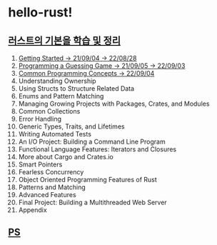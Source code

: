 # hello-rust!

## [러스트의 기본을 학습 및 정리](https://doc.rust-lang.org/book/title-page.html)

1. [Getting Started -> 21/09/04 -> 22/08/28](Chap.1.md)
2. [Programming a Guessing Game -> 21/09/05 -> 22/09/03](Chap.2.md)
3. [Common Programming Concepts -> 22/09/04](Chap.3.md)
4. Understanding Ownership
5. Using Structs to Structure Related Data
6. Enums and Pattern Matching
7. Managing Growing Projects with Packages, Crates, and Modules
8. Common Collections
9. Error Handling
10. Generic Types, Traits, and Lifetimes
11. Writing Automated Tests
12. An I/O Project: Building a Command Line Program
13. Functional Language Features: Iterators and Closures
14. More about Cargo and Crates.io
15. Smart Pointers
16. Fearless Concurrency
17. Object Oriented Programming Features of Rust
18. Patterns and Matching
19. Advanced Features
20. Final Project: Building a Multithreaded Web Server
21. Appendix

## [PS](Rust_PS.md)
